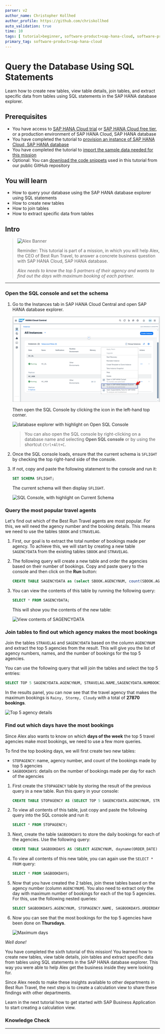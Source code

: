 ```yaml
---
parser: v2
author_name: Christopher Kollhed
author_profile: https://github.com/chriskollhed
auto_validation: true
time: 10
tags: [ tutorial>beginner, software-product>sap-hana-cloud, software-product-function>sap-hana-cloud\,-sap-hana-database, programming-tool>sql]
primary_tag: software-product>sap-hana-cloud
---
```


# Query the Database Using SQL Statements
<!-- description -->Learn how to create new tables, view table details, join tables, and extract specific data from tables using SQL statements in the SAP HANA database explorer.

## Prerequisites
- You have access to [SAP HANA Cloud trial](hana-cloud-mission-trial-2) or [SAP HANA Cloud free tier](hana-cloud-mission-trial-2-ft), or a production environment of SAP HANA Cloud, SAP HANA database
- You have completed the tutorial to [provision an instance of SAP HANA Cloud, SAP HANA database](hana-cloud-mission-trial-3)
- You have completed the tutorial to [import the sample data needed for this mission](hana-cloud-mission-trial-5)
- Optional: You can [download the code snippets](https://github.com/SAP-samples/hana-cloud-learning/blob/4ac0be770033d3425cc30a2f22f8f5c0823bb810/Mission:%20SAP%20HANA%20Database%20in%20SAP%20HANA%20Cloud/Tutorial%206/Tutorial%206%20Queries.txt) used in this tutorial from our public GitHub repository


## You will learn
- How to query your database using the SAP HANA database explorer using SQL statements
- How to create new tables
- How to join tables
- How to extract specific data from tables


## Intro
>
> ![Alex Banner](banner-alex.png)
>
> Reminder: This tutorial is part of a mission, in which you will help Alex, the CEO of Best Run Travel, to answer a concrete business question with SAP HANA Cloud, SAP HANA database.
>
> *Alex needs to know the top 5 partners of their agency and wants to find out the days with maximum booking of each partner.*

---

### Open the SQL console and set the schema


1.	Go to the Instances tab in SAP HANA Cloud Central and open SAP HANA database explorer. 

    ![Open DBx from HANA Cloud Central](open-dbx.png)

    Then open the SQL Console by clicking the icon in the left-hand top corner.

    ![database explorer with highlight on Open SQL Console](ss-01-database-explorer-open-sql-console.png)

    > You can also open the SQL console by right-clicking on a database name and selecting **Open SQL console** or by using the shortcut `Ctrl+Alt+C`.
    

2.	Once the SQL console loads, ensure that the current schema is `SFLIGHT` by checking the top right-hand side of the console.

3.	If not, copy and paste the following statement to the console and run it:

    ```SQL
    SET SCHEMA SFLIGHT;
    ```  

    The current schema will then display `SFLIGHT`.  

    ![SQL Console, with highlight on Current Schema](ss-02-sql-console-current-schema.png)


### Query the most popular travel agents

Let's find out which of the Best Run Travel agents are most popular. For this, we will need the agency number and the booking details. This means we need to use the tables `SBOOK` and `STRAVELAG`.

1.	First, our goal is to extract the total number of bookings made per agency. To achieve this, we will start by creating a new table `SAGENCYDATA` from the existing tables `SBOOK` and `STRAVELAG`.

2.	The following query will create a new table and order the agencies based on their number of bookings. Copy and paste query to the console and then click on the **Run** button:

    ```SQL
    CREATE TABLE SAGENCYDATA as (select SBOOK.AGENCYNUM, count(SBOOK.AGENCYNUM) as NUMBOOKINGS FROM SBOOK, STRAVELAG WHERE SBOOK.AGENCYNUM=STRAVELAG.AGENCYNUM group by SBOOK.AGENCYNUM ORDER BY count(SBOOK.AGENCYNUM) desc)
    ```

3.	You can view the contents of this table by running the following query:

    ```SQL
    SELECT * FROM SAGENCYDATA;
    ```

    This will show you the contents of the new table:

    ![View contents of SAGENCYDATA](ss-03-view-contents-SAGENCYDATA.png)



### Join tables to find out which agency makes the most bookings


Join the tables `STRAVELAG` and `SAGENCYDATA` based on the column `AGENCYNUM` and extract the top 5 agencies from the result. This will give you the list of agency numbers, names, and the number of bookings for the top 5 agencies.

You can use the following query that will join the tables and select the top 5 entries:

```SQL
SELECT TOP 5 SAGENCYDATA.AGENCYNUM, STRAVELAG.NAME,SAGENCYDATA.NUMBOOKINGS FROM SAGENCYDATA INNER JOIN STRAVELAG on SAGENCYDATA.AGENCYNUM = STRAVELAG.AGENCYNUM;
```

In the results panel, you can now see that the travel agency that makes the maximum bookings is `Rainy, Stormy, Cloudy` with a total of **27870 bookings**.

![Top 5 agency details](ss-04-top-5-agency-details.png)




### Find out which days have the most bookings


Since Alex also wants to know on which **days of the week** the top 5 travel agencies make most bookings, we need to use a few more queries.

To find the top booking days, we will first create two new tables:

-	`STOPAGENCY`: name, agency number, and count of the bookings made by top 5 agencies
-	`SAGBOOKDAYS`: details on the number of bookings made per day for each of the agencies

1.	First create the `STOPAGENCY` table by storing the result of the previous query in a new table. Run this query in your console:

    ```SQL
    CREATE TABLE STOPAGENCY AS (SELECT TOP 5 SAGENCYDATA.AGENCYNUM, STRAVELAG.NAME,SAGENCYDATA.NUMBOOKINGS FROM SAGENCYDATA INNER JOIN STRAVELAG ON SAGENCYDATA.AGENCYNUM = STRAVELAG.AGENCYNUM);
    ```

2.	To view all contents of this table, just copy and paste the following query into the SQL console and run it:

    ```SQL
    SELECT * FROM STOPAGENCY;
    ```

3.	Next, create the table `SAGBOOKDAYS` to store the daily bookings for each of the agencies. Use the following query:

    ```SQL
    CREATE TABLE SAGBOOKDAYS AS (SELECT AGENCYNUM, dayname(ORDER_DATE) as ORDERDAY, count(dayname(ORDER_DATE)) AS DAYCOUNT FROM SBOOK GROUP BY AGENCYNUM, dayname(ORDER_DATE))
    ```

4.	To view all contents of this new table, you can again use the `SELECT * FROM` query:

    ```SQL
    SELECT * FROM SAGBOOKDAYS;
    ```

5.	Now that you have created the 2 tables, join these tables based on the agency number (column `AGENCYNUM`). You also need to extract only the day with maximum number of bookings for each of the top 5 agencies. For this, use the following nested queries:

    ```SQL
    SELECT SAGBOOKDAYS.AGENCYNUM, STOPAGENCY.NAME, SAGBOOKDAYS.ORDERDAY, SAGBOOKDAYS.DAYCOUNT FROM SAGBOOKDAYS INNER JOIN STOPAGENCY ON SAGBOOKDAYS.AGENCYNUM=STOPAGENCY.AGENCYNUM WHERE SAGBOOKDAYS.DAYCOUNT IN (SELECT max(DAYCOUNT) FROM SAGBOOKDAYS GROUP BY AGENCYNUM)
    ```

6.	Now you can see that the most bookings for the top 5 agencies have been done on **Thursdays**.

    ![Maximum days](maximum-days.png)

*Well done!*

You have completed the sixth tutorial of this mission! You learned how to create new tables, view table details, join tables and extract specific data from tables using SQL statements in the SAP HANA database explorer. This way you were able to help Alex get the business inside they were looking for.

Since Alex needs to make these insights available to other departments in Best Run Travel, the next step is to create a calculation view to share these findings with other departments.  

Learn in the next tutorial how to get started with SAP Business Application to start creating a calculation view.



### Knowledge Check






---

